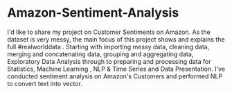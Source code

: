 # Amazon-Sentiment-Analysis
I'd like to share my project on Customer Sentiments on Amazon. As the dataset is very messy, the main focus of this project shows and explains the full #realworlddata . Starting with importing messy data, cleaning data, merging and concatenating data, grouping and aggregating data, Exploratory Data Analysis through to preparing and processing data for Statistics, Machine Learning , NLP &amp; Time Series and Data Presentation. I've conducted sentiment analysis on Amazon's Customers and performed NLP to convert text into vector.
